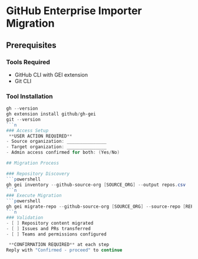 ﻿---
mode: 'agent'
description: 'GitHub Enterprise Importer Migration Assistant'
---

# GitHub Enterprise Importer Migration

## Prerequisites

### Tools Required
- GitHub CLI with GEI extension
- Git CLI

### Tool Installation
```powershell
gh --version
gh extension install github/gh-gei
git --version
```n
### Access Setup
 **USER ACTION REQUIRED**
- Source organization: _______________
- Target organization: _______________
- Admin access confirmed for both: (Yes/No)

## Migration Process

### Repository Discovery
```powershell
gh gei inventory --github-source-org [SOURCE_ORG] --output repos.csv
```n
### Execute Migration
```powershell
gh gei migrate-repo --github-source-org [SOURCE_ORG] --source-repo [REPO] --github-target-org [TARGET_ORG] --target-repo [REPO]
```n
### Validation
- [ ] Repository content migrated
- [ ] Issues and PRs transferred
- [ ] Teams and permissions configured

 **CONFIRMATION REQUIRED** at each step
Reply with "Confirmed - proceed" to continue
